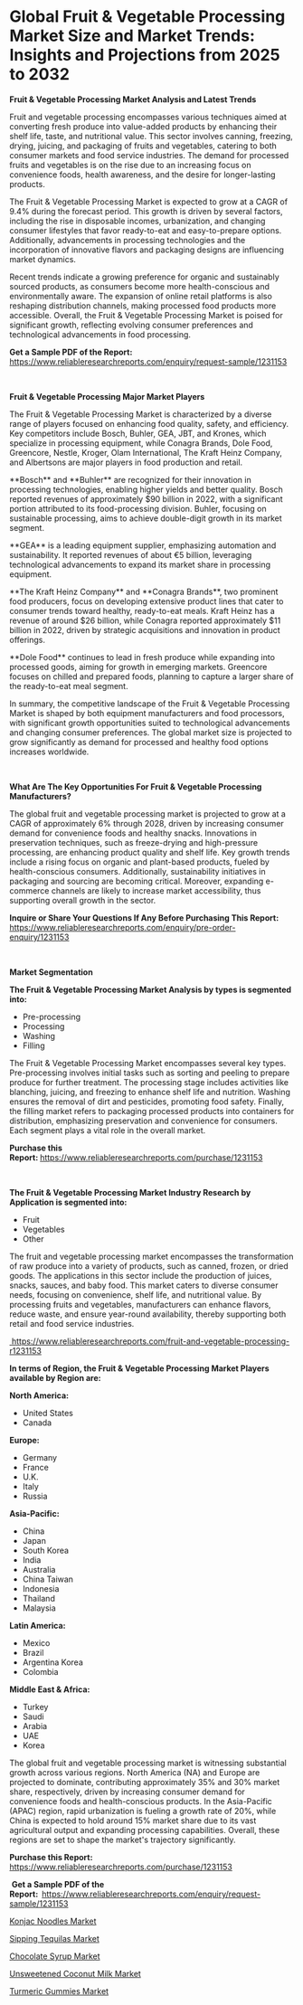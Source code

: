 <p><h1>Global Fruit & Vegetable Processing Market Size and Market Trends: Insights and Projections from 2025 to 2032</h1></p><p><strong>Fruit & Vegetable Processing Market Analysis and Latest Trends</strong></p>
<p><p>Fruit and vegetable processing encompasses various techniques aimed at converting fresh produce into value-added products by enhancing their shelf life, taste, and nutritional value. This sector involves canning, freezing, drying, juicing, and packaging of fruits and vegetables, catering to both consumer markets and food service industries. The demand for processed fruits and vegetables is on the rise due to an increasing focus on convenience foods, health awareness, and the desire for longer-lasting products.</p><p>The Fruit & Vegetable Processing Market is expected to grow at a CAGR of 9.4% during the forecast period. This growth is driven by several factors, including the rise in disposable incomes, urbanization, and changing consumer lifestyles that favor ready-to-eat and easy-to-prepare options. Additionally, advancements in processing technologies and the incorporation of innovative flavors and packaging designs are influencing market dynamics. </p><p>Recent trends indicate a growing preference for organic and sustainably sourced products, as consumers become more health-conscious and environmentally aware. The expansion of online retail platforms is also reshaping distribution channels, making processed food products more accessible. Overall, the Fruit & Vegetable Processing Market is poised for significant growth, reflecting evolving consumer preferences and technological advancements in food processing.</p></p>
<p><strong>Get a Sample PDF of the Report:&nbsp;</strong> <a href="https://www.reliableresearchreports.com/enquiry/request-sample/1231153?utm_campaign=38&utm_medium=2&utm_source=Github&utm_content=ia&utm_term=15022025&utm_id=fruit-vegetable-processing">https://www.reliableresearchreports.com/enquiry/request-sample/1231153</a></p>
<p>&nbsp;</p>
<p><strong>Fruit & Vegetable Processing Major Market Players</strong></p>
<p><p>The Fruit & Vegetable Processing Market is characterized by a diverse range of players focused on enhancing food quality, safety, and efficiency. Key competitors include Bosch, Buhler, GEA, JBT, and Krones, which specialize in processing equipment, while Conagra Brands, Dole Food, Greencore, Nestle, Kroger, Olam International, The Kraft Heinz Company, and Albertsons are major players in food production and retail.</p><p>**Bosch** and **Buhler** are recognized for their innovation in processing technologies, enabling higher yields and better quality. Bosch reported revenues of approximately $90 billion in 2022, with a significant portion attributed to its food-processing division. Buhler, focusing on sustainable processing, aims to achieve double-digit growth in its market segment.</p><p>**GEA** is a leading equipment supplier, emphasizing automation and sustainability. It reported revenues of about €5 billion, leveraging technological advancements to expand its market share in processing equipment.</p><p>**The Kraft Heinz Company** and **Conagra Brands**, two prominent food producers, focus on developing extensive product lines that cater to consumer trends toward healthy, ready-to-eat meals. Kraft Heinz has a revenue of around $26 billion, while Conagra reported approximately $11 billion in 2022, driven by strategic acquisitions and innovation in product offerings.</p><p>**Dole Food** continues to lead in fresh produce while expanding into processed goods, aiming for growth in emerging markets. Greencore focuses on chilled and prepared foods, planning to capture a larger share of the ready-to-eat meal segment.</p><p>In summary, the competitive landscape of the Fruit & Vegetable Processing Market is shaped by both equipment manufacturers and food processors, with significant growth opportunities suited to technological advancements and changing consumer preferences. The global market size is projected to grow significantly as demand for processed and healthy food options increases worldwide.</p></p>
<p>&nbsp;</p>
<p><strong>What Are The Key Opportunities For Fruit & Vegetable Processing Manufacturers?</strong></p>
<p><p>The global fruit and vegetable processing market is projected to grow at a CAGR of approximately 6% through 2028, driven by increasing consumer demand for convenience foods and healthy snacks. Innovations in preservation techniques, such as freeze-drying and high-pressure processing, are enhancing product quality and shelf life. Key growth trends include a rising focus on organic and plant-based products, fueled by health-conscious consumers. Additionally, sustainability initiatives in packaging and sourcing are becoming critical. Moreover, expanding e-commerce channels are likely to increase market accessibility, thus supporting overall growth in the sector.</p></p>
<p><strong>Inquire or Share Your Questions If Any Before Purchasing This Report:</strong> <a href="https://www.reliableresearchreports.com/enquiry/pre-order-enquiry/1231153?utm_campaign=38&utm_medium=2&utm_source=Github&utm_content=ia&utm_term=15022025&utm_id=fruit-vegetable-processing">https://www.reliableresearchreports.com/enquiry/pre-order-enquiry/1231153</a></p>
<p>&nbsp;</p>
<p><strong>Market Segmentation</strong></p>
<p><strong>The Fruit & Vegetable Processing Market Analysis by types is segmented into:</strong></p>
<p><ul><li>Pre-processing</li><li>Processing</li><li>Washing</li><li>Filling</li></ul></p>
<p><p>The Fruit & Vegetable Processing Market encompasses several key types. Pre-processing involves initial tasks such as sorting and peeling to prepare produce for further treatment. The processing stage includes activities like blanching, juicing, and freezing to enhance shelf life and nutrition. Washing ensures the removal of dirt and pesticides, promoting food safety. Finally, the filling market refers to packaging processed products into containers for distribution, emphasizing preservation and convenience for consumers. Each segment plays a vital role in the overall market.</p></p>
<p><strong>Purchase this Report:&nbsp;</strong><a href="https://www.reliableresearchreports.com/purchase/1231153?utm_campaign=38&utm_medium=2&utm_source=Github&utm_content=ia&utm_term=15022025&utm_id=fruit-vegetable-processing">https://www.reliableresearchreports.com/purchase/1231153</a></p>
<p>&nbsp;</p>
<p><strong>The Fruit & Vegetable Processing Market Industry Research by Application is segmented into:</strong></p>
<p><ul><li>Fruit</li><li>Vegetables</li><li>Other</li></ul></p>
<p><p>The fruit and vegetable processing market encompasses the transformation of raw produce into a variety of products, such as canned, frozen, or dried goods. The applications in this sector include the production of juices, snacks, sauces, and baby food. This market caters to diverse consumer needs, focusing on convenience, shelf life, and nutritional value. By processing fruits and vegetables, manufacturers can enhance flavors, reduce waste, and ensure year-round availability, thereby supporting both retail and food service industries.</p></p>
<p><a href="https://www.reliableresearchreports.com/fruit-and-vegetable-processing-r1231153?utm_campaign=38&utm_medium=2&utm_source=Github&utm_content=ia&utm_term=15022025&utm_id=fruit-vegetable-processing">&nbsp;https://www.reliableresearchreports.com/fruit-and-vegetable-processing-r1231153</a></p>
<p><strong>In terms of Region, the Fruit & Vegetable Processing Market Players available by Region are:</strong></p>
<p>
    <p> <strong> North America: </strong>
        <ul>
            <li>United States</li>
            <li>Canada</li>
        </ul>
        </p> 
    <p> <strong> Europe: </strong>
        <ul>
            <li>Germany</li>
            <li>France</li>
            <li>U.K.</li>
            <li>Italy</li>
            <li>Russia</li>
        </ul>
        </p> 
    <p> <strong> Asia-Pacific: </strong>
        <ul>
            <li>China</li>
            <li>Japan</li>
            <li>South Korea</li>
            <li>India</li>
            <li>Australia</li>
            <li>China Taiwan</li>
            <li>Indonesia</li>
            <li>Thailand</li>
            <li>Malaysia</li>
        </ul>
        </p> 
    <p> <strong> Latin America: </strong>
        <ul>
            <li>Mexico</li>
            <li>Brazil</li>
            <li>Argentina Korea</li>
            <li>Colombia</li>
        </ul>
        </p> 
    <p> <strong> Middle East & Africa: </strong>
        <ul>
            <li>Turkey</li>
            <li>Saudi</li>
            <li>Arabia</li>
            <li>UAE</li>
            <li>Korea</li>
        </ul>
    </p>
    </p>
<p><p>The global fruit and vegetable processing market is witnessing substantial growth across various regions. North America (NA) and Europe are projected to dominate, contributing approximately 35% and 30% market share, respectively, driven by increasing consumer demand for convenience foods and health-conscious products. In the Asia-Pacific (APAC) region, rapid urbanization is fueling a growth rate of 20%, while China is expected to hold around 15% market share due to its vast agricultural output and expanding processing capabilities. Overall, these regions are set to shape the market's trajectory significantly.</p></p>
<p><strong>Purchase this Report: </strong><a href="https://www.reliableresearchreports.com/purchase/1231153?utm_campaign=38&utm_medium=2&utm_source=Github&utm_content=ia&utm_term=15022025&utm_id=fruit-vegetable-processing">https://www.reliableresearchreports.com/purchase/1231153</a></p>
<p>&nbsp;<strong>Get a Sample PDF of the Report:&nbsp;&nbsp;</strong><a href="https://www.reliableresearchreports.com/enquiry/request-sample/1231153?utm_campaign=38&utm_medium=2&utm_source=Github&utm_content=ia&utm_term=15022025&utm_id=fruit-vegetable-processing">https://www.reliableresearchreports.com/enquiry/request-sample/1231153</a></p>
<p><strong></strong></p>
<p><p><a href="https://github.com/tsiteymargat/Market-Research-Report-List-1/blob/main/konjac-noodles-market.md?utm_campaign=38&utm_medium=2&utm_source=Github&utm_content=ia&utm_term=15022025&utm_id=fruit-vegetable-processing">Konjac Noodles Market</a></p><p><a href="https://github.com/ariyilmelzar/Market-Research-Report-List-1/blob/main/sipping-tequilas-market.md?utm_campaign=38&utm_medium=2&utm_source=Github&utm_content=ia&utm_term=15022025&utm_id=fruit-vegetable-processing">Sipping Tequilas Market</a></p><p><a href="https://github.com/zurubting/Market-Research-Report-List-1/blob/main/chocolate-syrup-market.md?utm_campaign=38&utm_medium=2&utm_source=Github&utm_content=ia&utm_term=15022025&utm_id=fruit-vegetable-processing">Chocolate Syrup Market</a></p><p><a href="https://github.com/duscarajlha/Market-Research-Report-List-1/blob/main/unsweetened-coconut-milk-market.md?utm_campaign=38&utm_medium=2&utm_source=Github&utm_content=ia&utm_term=15022025&utm_id=fruit-vegetable-processing">Unsweetened Coconut Milk Market</a></p><p><a href="https://github.com/boluluhabeel/Market-Research-Report-List-1/blob/main/turmeric-gummies-market.md?utm_campaign=38&utm_medium=2&utm_source=Github&utm_content=ia&utm_term=15022025&utm_id=fruit-vegetable-processing">Turmeric Gummies Market</a></p></p>